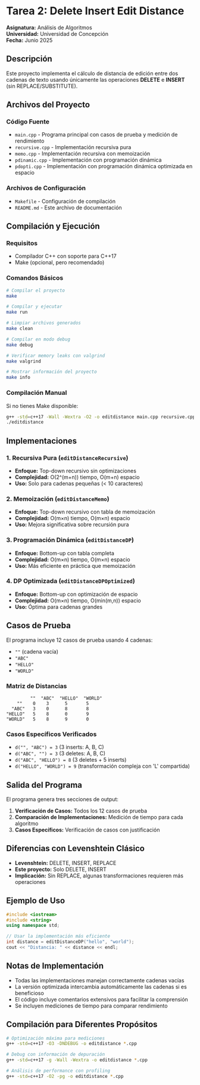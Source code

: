 # Tarea 2: Delete Insert Edit Distance

**Asignatura:** Análisis de Algoritmos  
**Universidad:** Universidad de Concepción  
**Fecha:** Junio 2025

## Descripción

Este proyecto implementa el cálculo de distancia de edición entre dos cadenas de texto usando únicamente las operaciones **DELETE** e **INSERT** (sin REPLACE/SUBSTITUTE).

## Archivos del Proyecto

### Código Fuente
- `main.cpp` - Programa principal con casos de prueba y medición de rendimiento
- `recursive.cpp` - Implementación recursiva pura
- `memo.cpp` - Implementación recursiva con memoización
- `pdinamic.cpp` - Implementación con programación dinámica
- `pdopti.cpp` - Implementación con programación dinámica optimizada en espacio

### Archivos de Configuración
- `Makefile` - Configuración de compilación
- `README.md` - Este archivo de documentación

## Compilación y Ejecución

### Requisitos
- Compilador C++ con soporte para C++17
- Make (opcional, pero recomendado)

### Comandos Básicos

```bash
# Compilar el proyecto
make

# Compilar y ejecutar
make run

# Limpiar archivos generados
make clean

# Compilar en modo debug
make debug

# Verificar memory leaks con valgrind
make valgrind

# Mostrar información del proyecto
make info
```

### Compilación Manual
Si no tienes Make disponible:

```bash
g++ -std=c++17 -Wall -Wextra -O2 -o editdistance main.cpp recursive.cpp memo.cpp pdinamic.cpp pdopti.cpp
./editdistance
```

## Implementaciones

### 1. Recursiva Pura (`editDistanceRecursive`)
- **Enfoque:** Top-down recursivo sin optimizaciones
- **Complejidad:** O(2^(m+n)) tiempo, O(m+n) espacio
- **Uso:** Solo para cadenas pequeñas (< 10 caracteres)

### 2. Memoización (`editDistanceMemo`)
- **Enfoque:** Top-down recursivo con tabla de memoización
- **Complejidad:** O(m×n) tiempo, O(m×n) espacio
- **Uso:** Mejora significativa sobre recursión pura

### 3. Programación Dinámica (`editDistanceDP`)
- **Enfoque:** Bottom-up con tabla completa
- **Complejidad:** O(m×n) tiempo, O(m×n) espacio
- **Uso:** Más eficiente en práctica que memoización

### 4. DP Optimizada (`editDistanceDPOptimized`)
- **Enfoque:** Bottom-up con optimización de espacio
- **Complejidad:** O(m×n) tiempo, O(min(m,n)) espacio
- **Uso:** Óptima para cadenas grandes

## Casos de Prueba

El programa incluye 12 casos de prueba usando 4 cadenas:
- `""` (cadena vacía)
- `"ABC"`
- `"HELLO"`
- `"WORLD"`

### Matriz de Distancias
```
         ""  "ABC"  "HELLO"  "WORLD"
    ""    0    3      5       5
  "ABC"   3    0      8       8  
"HELLO"   5    8      0       9
"WORLD"   5    8      9       0
```

### Casos Específicos Verificados
- `d("", "ABC") = 3` (3 inserts: A, B, C)
- `d("ABC", "") = 3` (3 deletes: A, B, C)
- `d("ABC", "HELLO") = 8` (3 deletes + 5 inserts)
- `d("HELLO", "WORLD") = 9` (transformación compleja con 'L' compartida)

## Salida del Programa

El programa genera tres secciones de output:

1. **Verificación de Casos:** Todos los 12 casos de prueba
2. **Comparación de Implementaciones:** Medición de tiempo para cada algoritmo
3. **Casos Específicos:** Verificación de casos con justificación

## Diferencias con Levenshtein Clásico

- **Levenshtein:** DELETE, INSERT, REPLACE
- **Este proyecto:** Solo DELETE, INSERT
- **Implicación:** Sin REPLACE, algunas transformaciones requieren más operaciones

## Ejemplo de Uso

```cpp
#include <iostream>
#include <string>
using namespace std;

// Usar la implementación más eficiente
int distance = editDistanceDP("hello", "world");
cout << "Distancia: " << distance << endl;
```

## Notas de Implementación

- Todas las implementaciones manejan correctamente cadenas vacías
- La versión optimizada intercambia automáticamente las cadenas si es beneficioso
- El código incluye comentarios extensivos para facilitar la comprensión
- Se incluyen mediciones de tiempo para comparar rendimiento

## Compilación para Diferentes Propósitos

```bash
# Optimización máxima para mediciones
g++ -std=c++17 -O3 -DNDEBUG -o editdistance *.cpp

# Debug con información de depuración  
g++ -std=c++17 -g -Wall -Wextra -o editdistance *.cpp

# Análisis de performance con profiling
g++ -std=c++17 -O2 -pg -o editdistance *.cpp
```
